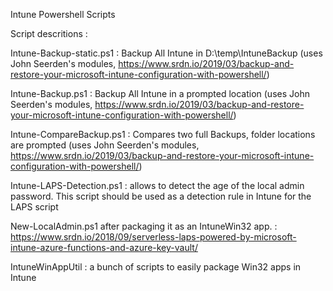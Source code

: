 Intune Powershell Scripts

Script descritions :

  Intune-Backup-static.ps1 : Backup All Intune in D:\temp\IntuneBackup (uses John Seerden's modules, https://www.srdn.io/2019/03/backup-and-restore-your-microsoft-intune-configuration-with-powershell/)
  
  Intune-Backup.ps1 : Backup All Intune in a prompted location (uses John Seerden's modules, https://www.srdn.io/2019/03/backup-and-restore-your-microsoft-intune-configuration-with-powershell/)
    
  Intune-CompareBackup.ps1 : Compares two full Backups, folder locations are prompted (uses John Seerden's modules, https://www.srdn.io/2019/03/backup-and-restore-your-microsoft-intune-configuration-with-powershell/)

  Intune-LAPS-Detection.ps1 : allows to detect the age of the local admin password. This script should be used as a detection rule in Intune for the LAPS script 
  
  New-LocalAdmin.ps1 after packaging it as an IntuneWin32 app. : https://www.srdn.io/2018/09/serverless-laps-powered-by-microsoft-intune-azure-functions-and-azure-key-vault/

  IntuneWinAppUtil : a bunch of scripts to easily package Win32 apps in Intune
